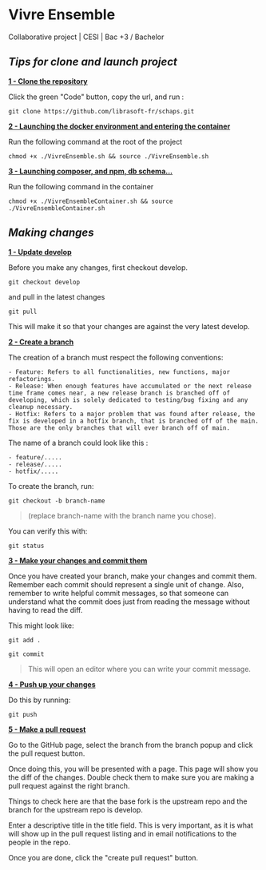 # Vivre Ensemble
Collaborative project | CESI | Bac +3 / Bachelor

## *Tips for clone and launch project*

<ins>**1 - Clone the repository**</ins>

Click the green "Code" button, copy the url, and run :
```
git clone https://github.com/librasoft-fr/schaps.git
```

<ins>**2 - Launching the docker environment and entering the container**</ins>

Run the following command at the root of the project
```
chmod +x ./VivreEnsemble.sh && source ./VivreEnsemble.sh
```

<ins>**3 - Launching composer, and npm, db schema...**</ins>

Run the following command in the container
```
chmod +x ./VivreEnsembleContainer.sh && source ./VivreEnsembleContainer.sh
```

## *Making changes*

<ins>**1 - Update develop**</ins>

Before you make any changes, first checkout develop.
```
git checkout develop
```
and pull in the latest changes
```
git pull
```
This will make it so that your changes are against the very latest develop.

<ins>**2 - Create a branch**</ins>

The creation of a branch must respect the following conventions:

    - Feature: Refers to all functionalities, new functions, major refactorings.
    - Release: When enough features have accumulated or the next release time frame comes near, a new release branch is branched off of developing, which is solely dedicated to testing/bug fixing and any cleanup necessary. 
    - Hotfix: Refers to a major problem that was found after release, the fix is developed in a hotfix branch, that is branched off of the main. Those are the only branches that will ever branch off of main.

The name of a branch could look like this :

    - feature/.....
    - release/.....
    - hotfix/.....

To create the branch, run:
```
git checkout -b branch-name
```
> (replace branch-name with the branch name you chose).

You can verify this with:
```
git status
```
<ins>**3 - Make your changes and commit them**</ins>

Once you have created your branch, make your changes and commit them.
Remember each commit should represent a single unit of change.
Also, remember to write helpful commit messages, so that someone can understand what the commit does just from reading the message without having to read the diff.

This might look like:
```
git add .
```
```
git commit
```

> This will open an editor where you can write your commit message.

<ins>**4 - Push up your changes**</ins>

Do this by running:
```
git push
```

<ins>**5 - Make a pull request**</ins>

Go to the GitHub page, select the branch from the branch popup and click the pull request button.

Once doing this, you will be presented with a page. This page will show you the diff of the changes. Double check them to make sure you are making a pull request against the right branch.

Things to check here are that the base fork is the upstream repo and the branch for the upstream repo is develop.

Enter a descriptive title in the title field. This is very important, as it is what will show up in the pull request listing and in email notifications to the people in the repo.

Once you are done, click the "create pull request" button.
